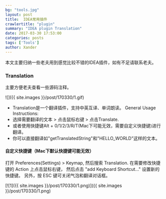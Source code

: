 ```yaml
---
bg: "tools.jpg"
layout: post
title:  IDEA常用插件
crawlertitle: "plugin"
summary: "IDEA plugin Translation"
date: 2017-03-30 17:53:00
categories: posts
tags: ['Tools']
author: Xander
---
```


本文主要归纳一些老夫用到感觉比较不错的IDEA插件，如有不足请联系老夫。

### Translation

主要方便老夫查看一些源码注释。

![]({{ site.images }}/post/170330/1.gif)

* Translation是一个翻译插件，支持中英互译、单词朗读。  General Usage Instructions:
* 选择需要翻译的文本 > 点击鼠标右键 > 点击Translate.
* 或者使用快捷键Alt + 0/1/2/3/R/T(Mac下可能无效，需要自定义快捷键)进行翻译。
* 你可以直接翻译如"getTranslatedString"和"HELLO_WORLD"这样的文本。

#### 自定义快捷键（Mac下默认快捷键可能无效）
     
打开 Preferences(Settings) > Keymap, 然后搜索 Translation. 在需要修改快捷键的 Action 上点击鼠标右键，
然后点击 "add Keyboard Shortcut..." 设置新的快捷键。 另外，按 ESC 键可关闭气泡和翻译对话框。
     
[![1]({{ site.images }}/post/170330/1.png)]({{ site.images }}/post/170330/1.png)

